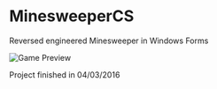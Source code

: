 # MinesweeperCS
Reversed engineered Minesweeper in Windows Forms

![Game Preview](https://i.imgur.com/C5VAYMr.png)

Project finished in 04/03/2016
